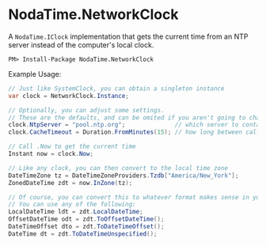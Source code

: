 NodaTime.NetworkClock
=====================

A `NodaTime.IClock` implementation that gets the current time from an NTP server instead of the computer's local clock.

```
PM> Install-Package NodaTime.NetworkClock
```

Example Usage:

```csharp
// Just like SystemClock, you can obtain a singleton instance
var clock = NetworkClock.Instance;

// Optionally, you can adjust some settings.
// These are the defaults, and can be omited if you aren't going to change them.
clock.NtpServer = "pool.ntp.org";              // which server to contact
clock.CacheTimeout = Duration.FromMinutes(15); // how long between calls to the server

// Call .Now to get the current time
Instant now = clock.Now;

// Like any clock, you can then convert to the local time zone
DateTimeZone tz = DateTimeZoneProviders.Tzdb["America/New_York"];
ZonedDateTime zdt = now.InZone(tz);

// Of course, you can convert this to whatever format makes sense in your application.
// You can use any of the following:
LocalDateTime ldt = zdt.LocalDateTime;
OffsetDateTime odt = zdt.ToOffsetDateTime();
DateTimeOffset dto = zdt.ToDateTimeOffset();
DateTime dt = zdt.ToDateTimeUnspecified();
```
